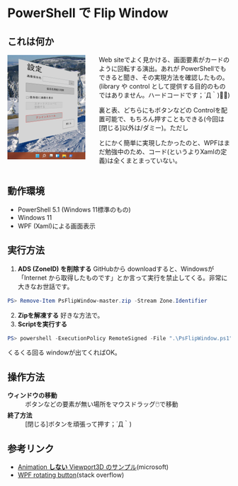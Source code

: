 # PowerShell で Flip Window

## これは何か

<img src=".\動作画面.png" alt="動作画面"  style="float: left; width: 35%; margin-right: 30px"/>Web siteでよく見かける、画面要素がカードのように回転する演出。あれが PowerShellでもできると聞き、その実現方法を確認したもの。
(library や control として提供する目的のものではありません。ハードコードです；´Д｀)💨💨)

裏と表、どちらにもボタンなどの Controlを配置可能で、もちろん押すこともできる(今回は[閉じる]以外は/ダミー)。ただし

とにかく簡単に実現したかったのと、WPFはまだ勉強中のため、コード(というよりXamlの定義)は全くまとまっていない。

<div style="clear: both;"></div>

## 動作環境

- PowerShell 5.1 (Windows 11標準のもの)
- Windows 11
- WPF (Xaml)による画面表示

## 実行方法

1. **ADS (ZoneID) を削除する**
GitHubから downloadすると、Windowsが「Internet から取得したものです」とか言って実行を禁止してくる。非常に大きなお世話です。
```powershell
PS> Remove-Item PsFlipWindow-master.zip -Stream Zone.Identifier
```
2. **Zipを解凍する**
好きな方法で。
1. **Scriptを実行する**
```powershell
PS> powershell -ExecutionPolicy RemoteSigned -File ".\PsFlipWindow.ps1"
```

くるくる回る windowが出てくればOK。

## 操作方法
<dl>
	<dt><strong>ウィンドウの移動</strong></dt>
	<dd>ボタンなどの要素が無い場所をマウスドラッグ🖱️で移動</dd>
	<dt><strong>終了方法</strong></dt>
	<dd>[閉じる]ボタンを頑張って押す；´Д｀)</dd>
</dl>

## 参考リンク

* [Animation **しない** Viewport3D のサンプル](https://docs.microsoft.com/en-us/dotnet/api/system.windows.media.media3d.viewport2dvisual3d?redirectedfrom=MSDN&view=windowsdesktop-5.0)(microsoft)
* [WPF rotating button](https://stackoverflow.com/questions/7168420/wpf-rotating-button)(stack overflow)

